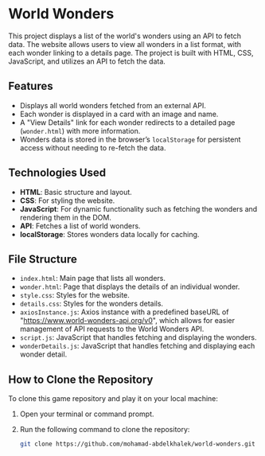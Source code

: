 # World Wonders

This project displays a list of the world's wonders using an API to fetch data. The website allows users to view all wonders in a list format, with each wonder linking to a details page. The project is built with HTML, CSS, JavaScript, and utilizes an API to fetch the data.

## Features
- Displays all world wonders fetched from an external API.
- Each wonder is displayed in a card with an image and name.
- A "View Details" link for each wonder redirects to a detailed page (`wonder.html`) with more information.
- Wonders data is stored in the browser’s `localStorage` for persistent access without needing to re-fetch the data.

## Technologies Used
- **HTML**: Basic structure and layout.
- **CSS**: For styling the website.
- **JavaScript**: For dynamic functionality such as fetching the wonders and rendering them in the DOM.
- **API**: Fetches a list of world wonders.
- **localStorage**: Stores wonders data locally for caching.

## File Structure
- `index.html`: Main page that lists all wonders.
- `wonder.html`: Page that displays the details of an individual wonder.
- `style.css`: Styles for the website.
- `details.css`: Styles for the wonders details.
- `axiosInstance.js`: Axios instance with a predefined baseURL of "https://www.world-wonders-api.org/v0", which allows for easier management of API requests to the World Wonders API.
- `script.js`: JavaScript that handles fetching and displaying the wonders.
- `wonderDetails.js`: JavaScript that handles fetching and displaying each wonder detail.

## How to Clone the Repository

To clone this game repository and play it on your local machine:

1. Open your terminal or command prompt.
2. Run the following command to clone the repository:

   ```bash
   git clone https://github.com/mohamad-abdelkhalek/world-wonders.git

